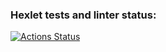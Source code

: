 ### Hexlet tests and linter status:
[![Actions Status](https://github.com/AnnaAB19/qa-engineer-project-85/actions/workflows/hexlet-check.yml/badge.svg)](https://github.com/AnnaAB19/qa-engineer-project-85/actions)